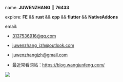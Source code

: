 name: **JUWENZHANG** || **76433**

explore: **FE** && **rust** && **cpp** && **flutter** && **NativeAddons**

email:

* 3137536916@qq.com

* juwenzhang_jzh@outlook.com

* juwenzhangjzh@gmail.com

* 最近常看网站：https://blog.wangjunfeng.com/

![](https://github-readme-stats.vercel.app/api/top-langs/?username=juwenzhang&layout=compact&langs_count=20)
